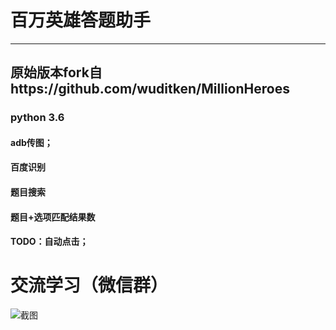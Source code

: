 # 百万英雄答题助手
----------------------------------------------------------------------------------------------

## 原始版本fork自https://github.com/wuditken/MillionHeroes
### python 3.6
#### adb传图；
#### 百度识别
#### 题目搜索
#### 题目+选项匹配结果数
#### TODO：自动点击；

# 交流学习（微信群）
![截图](https://github.com/wuditken/MillionHeroes/blob/master/baiduSearch/de_qrcode.gif?raw=true)



